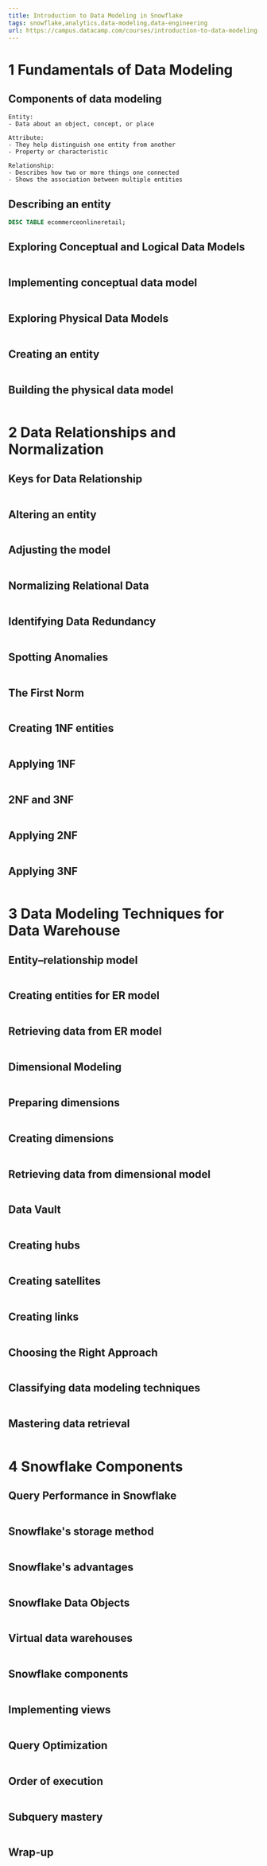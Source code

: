```yaml
---
title: Introduction to Data Modeling in Snowflake
tags: snowflake,analytics,data-modeling,data-engineering
url: https://campus.datacamp.com/courses/introduction-to-data-modeling-in-snowflake
---
```


# 1 Fundamentals of Data Modeling
## Components of data modeling
```
Entity:
- Data about an object, concept, or place

Attribute:
- They help distinguish one entity from another
- Property or characteristic

Relationship:
- Describes how two or more things one connected
- Shows the association between multiple entities
```

## Describing an entity
```sql
DESC TABLE ecommerceonlineretail;
```

## Exploring Conceptual and Logical Data Models
```

```

## Implementing conceptual data model
```

```

## Exploring Physical Data Models
```

```

## Creating an entity
```

```

## Building the physical data model
```

```




# 2 Data Relationships and Normalization
## Keys for Data Relationship
```

```

## Altering an entity
```

```

## Adjusting the model
```

```

## Normalizing Relational Data
```

```

## Identifying Data Redundancy
```

```

## Spotting Anomalies
```

```

## The First Norm
```

```

## Creating 1NF entities
```

```

## Applying 1NF
```

```

## 2NF and 3NF
```

```

## Applying 2NF
```

```

## Applying 3NF
```

```




# 3 Data Modeling Techniques for Data Warehouse
## Entity–relationship model
```

```

## Creating entities for ER model
```

```

## Retrieving data from ER model
```

```

## Dimensional Modeling
```

```

## Preparing dimensions
```

```

## Creating dimensions
```

```

## Retrieving data from dimensional model
```

```

## Data Vault
```

```

## Creating hubs
```

```

## Creating satellites
```

```

## Creating links
```

```

## Choosing the Right Approach
```

```

## Classifying data modeling techniques
```

```

## Mastering data retrieval
```

```




# 4 Snowflake Components
## Query Performance in Snowflake
```

```

## Snowflake's storage method
```

```

## Snowflake's advantages
```

```

## Snowflake Data Objects
```

```

## Virtual data warehouses
```

```

## Snowflake components
```

```

## Implementing views
```

```

## Query Optimization
```

```

## Order of execution
```

```

## Subquery mastery
```

```

## Wrap-up
```

```

